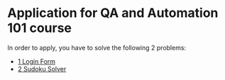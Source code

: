 # Application for QA and Automation 101 course

In order to apply, you have to solve the following 2 problems:

- [1 Login Form](https://github.com/HackBulgaria/QA-and-Automation-101/blob/master/Application/1-Login-Form/README.md)
- [2 Sudoku Solver](https://github.com/HackBulgaria/QA-and-Automation-101/blob/master/Application/2-Sudoku-Solver/README.md)